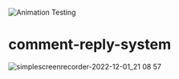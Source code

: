 ![Animation Testing](https://user-images.githubusercontent.com/102403844/202575547-c62cf76e-cea6-4594-baa4-2378a51d860c.gif)

# comment-reply-system



![simplescreenrecorder-2022-12-01_21 08 57](https://user-images.githubusercontent.com/102403844/205128453-e2ed350b-1d9a-4c71-b280-29214e3d87eb.gif)
